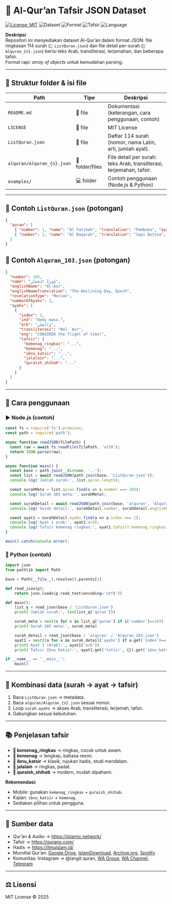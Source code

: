 # 📖 Al-Qur’an Tafsir JSON Dataset

[![License: MIT](https://img.shields.io/badge/License-MIT-green.svg)](LICENSE)
![Dataset](https://img.shields.io/badge/Dataset-114%20Surah-blue.svg)
![Format](https://img.shields.io/badge/Format-JSON-orange.svg)
![Tafsir](https://img.shields.io/badge/Tafsir-Kemenag%20%7C%20Ibnu%20Katsir%20%7C%20Jalalain%20%7C%20Quraish%20Shihab-purple.svg)
![Language](https://img.shields.io/badge/Language-Arabic%20%7C%20Indonesian%20%7C%20English-lightgrey.svg)



**Deskripsi**  
Repositori ini menyediakan dataset Al-Qur’an dalam format JSON: file ringkasan 114 surah (`📄 ListQuran.json`) dan file detail per-surah (`📂 Alquran_{n}.json`) berisi teks Arab, transliterasi, terjemahan, dan beberapa tafsir.  
Format rapi: *array of objects* untuk kemudahan parsing.

---

## 📂 Struktur folder & isi file

| Path | Tipe | Deskripsi |
|------|------|-----------|
| `README.md` | 📘 file | Dokumentasi (keterangan, cara penggunaan, contoh) |
| `LICENSE` | 📜 file | MIT License |
| `ListQuran.json` | 📄 file | Daftar 114 surah (nomor, nama Latin, arti, jumlah ayat). |
| `alquran/Alquran_{n}.json` | 📂 folder/files | File detail per surah: teks Arab, transliterasi, terjemahan, tafsir. |
| `examples/` | 💻 folder | Contoh penggunaan (Node.js & Python) |

---

## 📑 Contoh `ListQuran.json` (potongan)
```json
{
  "quran": [
    { "number": 1, "name": "Al Fatihah", "translation": "Pembuka", "ayahs": 7 },
    { "number": 2, "name": "Al Baqarah", "translation": "Sapi Betina", "ayahs": 286 }
  ]
}
```

## 📑 Contoh `Alquran_103.json` (potongan)
```json
{
  "number": 103,
  "name": "سُورَةُ العَصۡرِ",
  "englishName": "Al-Asr",
  "englishNameTranslation": "The Declining Day, Epoch",
  "revelationType": "Meccan",
  "numberOfAyahs": 3,
  "ayahs": [
    {
      "index": 1,
      "ind": "Demi masa.",
      "arb": "وَالْعَصْرِ",
      "transliterasi": "Wal-`Asr",
      "eng": "CONSIDER the flight of time!",
      "tafsir": {
        "kemenag_ringkas": "...",
        "kemenag": "...",
        "ibnu_katsir": "...",
        "jalalain": "...",
        "quraish_shihab": "..."
      }
    }
  ]
}
```

---

## 🚀 Cara penggunaan

### ▶️ Node.js (contoh)
```js
const fs = require('fs').promises;
const path = require('path');

async function readJSON(filePath) {
  const raw = await fs.readFile(filePath, 'utf8');
  return JSON.parse(raw);
}

async function main() {
  const base = path.join(__dirname, '..');
  const list = await readJSON(path.join(base, 'ListQuran.json'));
  console.log('Jumlah surah:', list.quran.length);

  const surahMeta = list.quran.find(s => s.number === 103);
  console.log('Surah 103 meta:', surahMeta);

  const surahDetail = await readJSON(path.join(base, 'alquran', 'Alquran_103.json'));
  console.log('Surah detail:', surahDetail.number, surahDetail.englishName);

  const ayat1 = surahDetail.ayahs.find(a => a.index === 1);
  console.log('Ayat 1 arab:', ayat1.arb);
  console.log('Tafsir kemenag ringkas:', ayat1.tafsir?.kemenag_ringkas);
}

main().catch(console.error);
```

### 🐍 Python (contoh)
```py
import json
from pathlib import Path

base = Path(__file__).resolve().parents[1]

def read_json(p): 
    return json.loads(p.read_text(encoding='utf8'))

def main():
    list_q = read_json(base / 'ListQuran.json')
    print('Jumlah surah:', len(list_q['quran']))

    surah_meta = next(s for s in list_q['quran'] if s['number']==103)
    print('Surah 103 meta:', surah_meta)

    surah_detail = read_json(base / 'alquran' / 'Alquran_103.json')
    ayat1 = next((a for a in surah_detail['ayahs'] if a.get('index')==1), surah_detail['ayahs'][0])
    print('Ayat 1 (Arab):', ayat1['arb'])
    print('Tafsir Ibnu Katsir:', ayat1.get('tafsir', {}).get('ibnu_katsir'))

if __name__ == '__main__':
    main()
```

---

## 🔗 Kombinasi data (surah → ayat → tafsir)
1. Baca `ListQuran.json` → metadata.  
2. Baca `alquran/Alquran_{n}.json` sesuai nomor.  
3. Loop `surah.ayahs` → akses Arab, transliterasi, terjemah, tafsir.  
4. Gabungkan sesuai kebutuhan.

---

## 📚 Penjelasan tafsir

- **📘 kemenag_ringkas** → ringkas, cocok untuk awam.  
- **📘 kemenag** → lengkap, bahasa resmi.  
- **📖 ibnu_katsir** → klasik, rujukan hadis, studi mendalam.  
- **📖 jalalain** → ringkas, padat.  
- **📖 quraish_shihab** → modern, mudah dipahami.

**Rekomendasi:**  
- Mobile: gunakan `kemenag_ringkas` + `quraish_shihab`.  
- Kajian: `ibnu_katsir` + `kemenag`.  
- Sediakan pilihan untuk pengguna.

---

## 📎 Sumber data
- Qur’an & Audio → https://islamic.network/  
- Tafsir → https://qurano.com/  
- Hadis → https://ilmuislam.id/  
- Murottal Qur’an: [Google Drive](https://drive.google.com/drive/folders/1GWvlW5HGBDkbvSFMb46AsqE7UA5XAT22), [IslamDownload](https://islamdownload.net/124170-murottal-al-quran-dan-terjemahannya-oleh-syaikh-misyari-rasyid.html), [Archive.org](https://archive.org/details/AlQuranTerjemahanBahasaIndonesiaArabic), [Spotify](https://open.spotify.com/show/32VV2OExP3MRGe7mNkP2mh?si=MWNDI0qVS02APQ7TrIOSBg)  
- Komunitas: Instagram → @langit.quran, [WA Group](https://chat.whatsapp.com/IQFzaK1AIlz3uRALVBKRA8), [WA Channel](https://whatsapp.com/channel/0029VaZzOuI3rZZY5YLVQP0W), [Telegram](https://t.me/renpwn_quranhadis)  

---

## ⚖️ Lisensi
MIT License © 2025

